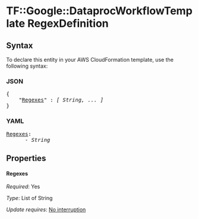 # TF::Google::DataprocWorkflowTemplate RegexDefinition

## Syntax

To declare this entity in your AWS CloudFormation template, use the following syntax:

### JSON

<pre>
{
    "<a href="#regexes" title="Regexes">Regexes</a>" : <i>[ String, ... ]</i>
}
</pre>

### YAML

<pre>
<a href="#regexes" title="Regexes">Regexes</a>: <i>
      - String</i>
</pre>

## Properties

#### Regexes

_Required_: Yes

_Type_: List of String

_Update requires_: [No interruption](https://docs.aws.amazon.com/AWSCloudFormation/latest/UserGuide/using-cfn-updating-stacks-update-behaviors.html#update-no-interrupt)

